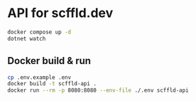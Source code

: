 # API for scffld.dev

```sh
docker compose up -d
dotnet watch
```

## Docker build & run

```sh
cp .env.example .env
docker build -t scffld-api .
docker run --rm -p 8080:8080 --env-file ./.env scffld-api
```
